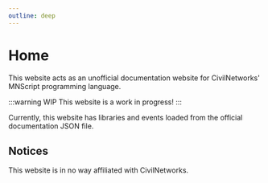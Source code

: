 ```yaml
---
outline: deep
---
```


# Home

This website acts as an unofficial documentation website for CivilNetworks' MNScript programming language.

:::warning WIP
This website is a work in progress!
:::

Currently, this website has libraries and events loaded from the official documentation JSON file.

## Notices

This website is in no way affiliated with CivilNetworks.
